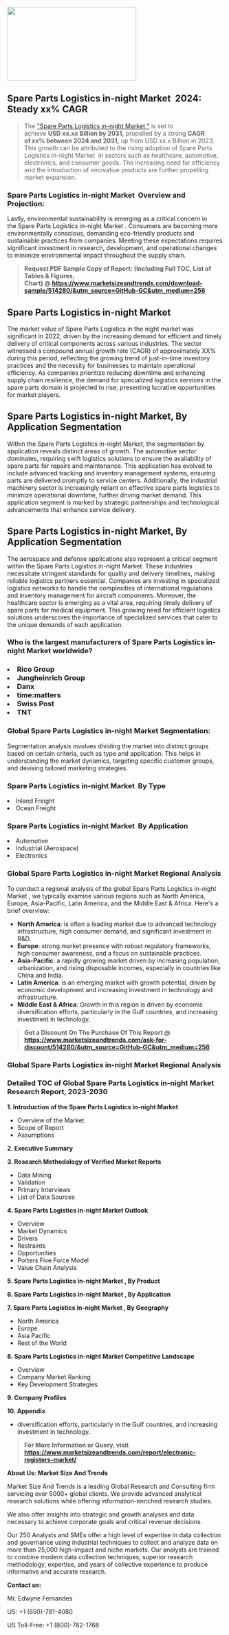 <p><img class="alignnone size-medium wp-image-20088" src="https://ffe5etoiles.com/wp-content/uploads/2024/12/MST1-300x171.png" alt="" width="300" height="171" /></p><h2 id="ember46" class="ember-view reader-text-block__heading-2">Spare Parts Logistics in-night Market &nbsp;2024: Steady&nbsp;xx% CAGR</h2><blockquote id="ember47" class="ember-view reader-text-block__blockquote">The&nbsp;<a class="app-aware-link " href="https://www.marketsizeandtrends.com/download-sample/514280/&utm_source=GitHub-GC&utm_medium=256" target="_blank" data-test-app-aware-link="">"Spare Parts Logistics in-night Market "</a>&nbsp;is set to achieve&nbsp;<strong>USD&nbsp;xx.xx&nbsp;Billion by 2031,</strong>&nbsp;propelled by a strong&nbsp;<strong>CAGR of&nbsp;xx% between 2024 and 2031,</strong>&nbsp;up from USD xx.x Billion in 2023. This growth can be attributed to the rising adoption of&nbsp;Spare Parts Logistics in-night Market &nbsp;in sectors such as healthcare, automotive, electronics, and consumer goods. The increasing need for efficiency and the introduction of innovative products are further propelling market expansion.</blockquote><h3 id="ember48" class="ember-view reader-text-block__heading-3">Spare Parts Logistics in-night Market &nbsp;Overview and Projection:</h3><p id="ember49" class="ember-view reader-text-block__paragraph">Lastly, environmental sustainability is emerging as a critical concern in the&nbsp;Spare Parts Logistics in-night Market . Consumers are becoming more environmentally conscious, demanding eco-friendly products and sustainable practices from companies. Meeting these expectations requires significant investment in research, development, and operational changes to minimize environmental impact throughout the supply chain.</p><blockquote id="ember50" class="ember-view reader-text-block__blockquote"><strong>Request PDF Sample Copy of Report: (Including Full TOC, List of Tables &amp; Figures, Chart)&nbsp;@&nbsp;<strong><a href="https://www.marketsizeandtrends.com/download-sample/514280/&utm_source=GitHub-GC&utm_medium=256" target="_blank">https://www.marketsizeandtrends.com/download-sample/514280/&utm_source=GitHub-GC&utm_medium=256</a></strong></strong></blockquote><h3 class=""> <h2>Spare Parts Logistics in-night Market</h2><p>The market value of Spare Parts Logistics in the night market was significant in 2022, driven by the increasing demand for efficient and timely delivery of critical components across various industries. The sector witnessed a compound annual growth rate (CAGR) of approximately XX% during this period, reflecting the growing trend of just-in-time inventory practices and the necessity for businesses to maintain operational efficiency. As companies prioritize reducing downtime and enhancing supply chain resilience, the demand for specialized logistics services in the spare parts domain is projected to rise, presenting lucrative opportunities for market players.</p><h2>Spare Parts Logistics in-night Market, By Application Segmentation</h2><p>Within the Spare Parts Logistics in-night Market, the segmentation by application reveals distinct areas of growth. The automotive sector dominates, requiring swift logistics solutions to ensure the availability of spare parts for repairs and maintenance. This application has evolved to include advanced tracking and inventory management systems, ensuring parts are delivered promptly to service centers. Additionally, the industrial machinery sector is increasingly reliant on effective spare parts logistics to minimize operational downtime, further driving market demand. This application segment is marked by strategic partnerships and technological advancements that enhance service delivery.</p><h2>Spare Parts Logistics in-night Market, By Application Segmentation</h2><p>The aerospace and defense applications also represent a critical segment within the Spare Parts Logistics in-night Market. These industries necessitate stringent standards for quality and delivery timelines, making reliable logistics partners essential. Companies are investing in specialized logistics networks to handle the complexities of international regulations and inventory management for aircraft components. Moreover, the healthcare sector is emerging as a vital area, requiring timely delivery of spare parts for medical equipment. This growing need for efficient logistics solutions underscores the importance of specialized services that cater to the unique demands of each application.</p></h3><h3 id="" class="">Who is the largest manufacturers of&nbsp;Spare Parts Logistics in-night Market worldwide?</h3><h3 class=""></Li><Li>Rico Group</Li><Li> Jungheinrich Group</Li><Li> Danx</Li><Li> time:matters</Li><Li> Swiss Post</Li><Li> TNT</h3><h3 id="ember53" class="ember-view reader-text-block__heading-3">Global&nbsp;Spare Parts Logistics in-night Market Segmentation:</h3><p id="ember54" class="ember-view reader-text-block__paragraph">Segmentation analysis involves dividing the market into distinct groups based on certain criteria, such as type and application. This helps in understanding the market dynamics, targeting specific customer groups, and devising tailored marketing strategies.</p><h3 id="" class="">Spare Parts Logistics in-night Market &nbsp;By Type</h3><p></Li><Li>Inland Freight</Li><Li> Ocean Freight</p><h3 id="" class="">Spare Parts Logistics in-night Market &nbsp;By Application</h3><p class=""></Li><Li>Automotive</Li><Li> Industrial (Aerospace)</Li><Li> Electronics</p><h3 id="ember62" class="ember-view reader-text-block__heading-3">Global Spare Parts Logistics in-night Market Regional Analysis</h3><p id="ember63" class="ember-view reader-text-block__paragraph">To conduct a regional analysis of the global Spare Parts Logistics in-night Market , we typically examine various regions such as North America, Europe, Asia-Pacific, Latin America, and the Middle East &amp; Africa. Here's a brief overview:</p><ul><li><strong>North America</strong>: is often a leading market due to advanced technology infrastructure, high consumer demand, and significant investment in R&amp;D.</li><li><strong>Europe</strong>: strong market presence with robust regulatory frameworks, high consumer awareness, and a focus on sustainable practices.</li><li><strong>Asia-Pacific</strong>: a rapidly growing market driven by increasing population, urbanization, and rising disposable incomes, especially in countries like China and India.</li><li><strong>Latin America</strong>: is an emerging market with growth potential, driven by economic development and increasing investment in technology and infrastructure.</li><li><strong>Middle East &amp; Africa</strong>: Growth in this region is driven by economic diversification efforts, particularly in the Gulf countries, and increasing investment in technology.</li></ul><blockquote id="ember61" class="ember-view reader-text-block__blockquote"><strong>Get a Discount On The Purchase Of This Report @ <strong><a href="https://html-cleaner.com/" target="">https://www.marketsizeandtrends.com/ask-for-discount/514280/&utm_source=GitHub-GC&utm_medium=256</a></strong></strong></blockquote><h3 id="ember62" class="ember-view reader-text-block__heading-3">Global Spare Parts Logistics in-night Market Regional Analysis</h3><h3 id="" class="">Detailed TOC of Global Spare Parts Logistics in-night Market Research Report, 2023-2030</h3><p id="" class=""><strong>1. Introduction of the Spare Parts Logistics in-night Market </strong></p><ul><li>Overview of the Market</li><li>Scope of Report</li><li>Assumptions</li></ul><p id="" class=""><strong>2. Executive Summary</strong></p><p id="" class=""><strong>3. Research Methodology of Verified Market Reports</strong></p><ul><li>Data Mining</li><li>Validation</li><li>Primary Interviews</li><li>List of Data Sources</li></ul><p id="" class=""><strong>4. Spare Parts Logistics in-night Market Outlook</strong></p><ul><li>Overview</li><li>Market Dynamics</li><li>Drivers</li><li>Restraints</li><li>Opportunities</li><li>Porters Five Force Model</li><li>Value Chain Analysis</li></ul><p id="" class=""><strong>5. Spare Parts Logistics in-night Market , By Product</strong></p><p id="" class=""><strong>6. Spare Parts Logistics in-night Market , By Application</strong></p><p id="" class=""><strong>7. Spare Parts Logistics in-night Market , By Geography</strong></p><ul><li>North America</li><li>Europe</li><li>Asia Pacific</li><li>Rest of the World</li></ul><p id="" class=""><strong>8. Spare Parts Logistics in-night Market Competitive Landscape</strong></p><ul><li>Overview</li><li>Company Market Ranking</li><li>Key Development Strategies</li></ul><p id="" class=""><strong>9. Company Profiles</strong></p><p id="" class=""><strong>10. Appendix</strong></p><ul><li>diversification efforts, particularly in the Gulf countries, and increasing investment in technology.</li></ul><blockquote id="ember65" class="ember-view reader-text-block__blockquote"><strong>For More Information or Query, visit <strong><strong><a href="https://html-cleaner.com/" target="">https://www.marketsizeandtrends.com/report/electronic-registers-market/</a></strong></strong></strong></blockquote><p id="" class=""><strong>About Us: Market Size And Trends</strong></p><p id="" class="">Market Size And Trends is a leading Global Research and Consulting firm servicing over 5000+ global clients. We provide advanced analytical research solutions while offering information-enriched research studies.</p><p id="" class="">We also offer insights into strategic and growth analyses and data necessary to achieve corporate goals and critical revenue decisions.</p><p id="" class="">Our 250 Analysts and SMEs offer a high level of expertise in data collection and governance using industrial techniques to collect and analyze data on more than 25,000 high-impact and niche markets. Our analysts are trained to combine modern data collection techniques, superior research methodology, expertise, and years of collective experience to produce informative and accurate research.</p><p id="" class=""><strong>Contact us:</strong></p><p id="" class="">Mr. Edwyne Fernandes</p><p id="" class="">US: +1 (650)-781-4080</p><p id="" class="">US Toll-Free: +1 (800)-782-1768</p>
